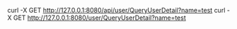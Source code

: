 curl -X GET http://127.0.0.1:8080/api/user/QueryUserDetail?name=test
curl -X GET http://127.0.0.1:8080/user/QueryUserDetail?name=test